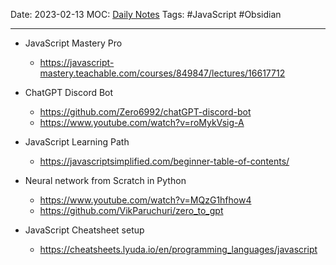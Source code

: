 Date: 2023-02-13
MOC: [Daily Notes](../../1.%20MOC/Daily%20Notes.md)
Tags:  #JavaScript #Obsidian

---
* JavaScript Mastery Pro
	* https://javascript-mastery.teachable.com/courses/849847/lectures/16617712

* ChatGPT Discord Bot
	* https://github.com/Zero6992/chatGPT-discord-bot
	* https://www.youtube.com/watch?v=roMykVsig-A

* JavaScript Learning Path
	* https://javascriptsimplified.com/beginner-table-of-contents/

* Neural network from Scratch in Python
	* https://www.youtube.com/watch?v=MQzG1hfhow4
	* https://github.com/VikParuchuri/zero_to_gpt

* JavaScript Cheatsheet setup
	* https://cheatsheets.lyuda.io/en/programming_languages/javascript






